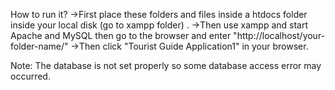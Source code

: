   How to run it?
->First place these folders and files inside a htdocs folder inside your local disk (go to xampp folder) .
->Then use xampp and start Apache and MySQL then go to the browser and enter "http://localhost/your-folder-name/"
->Then click "Tourist Guide Application1" in your browser.

Note: The database is not set properly so some database access error may occurred.

